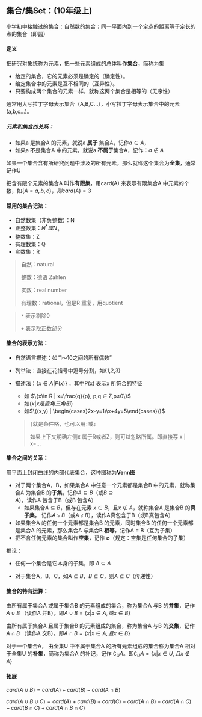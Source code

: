 ## 集合/集Set：(10年级上)

小学初中接触过的集合：自然数的集合；同一平面内到一个定点的距离等于定长的点的集合（即圆）

#### 定义

把研究对象统称为元素，把一些元素组成的总体叫作**集合**，简称为集

- 给定的集合，它的元素必须是确定的（确定性）。
- 给定集合中的元素是互不相同的（互异性）。
- 只要构成两个集合的元素一样，就称这两个集合是相等的（无序性）

通常用大写拉丁字母表示集合（A,B,C...），小写拉丁字母表示集合中的元素(a,b,c...)。

##### 元素和集合的关系：

- 如果a 是集合A 的元素，就说a **属于** 集合A，记作$a\in A$，
- 如果a 不是集合A 中的元素，就说a **不属于**集合A，记作：$a\notin A$

如果一个集合含有所研究问题中涉及的所有元素，那么就称这个集合为**全集**，通常记作U

把含有限个元素的集合A 叫作**有限集**，用card(A) 来表示有限集合A 中元素的个数，如$\{A={a,b,c}\}，则card(A)=3$

#### 常用的集合记法：

- 自然数集（非负整数）：N
- 正整数集：$N^*或N_+$
- 整数集：Z
- 有理数集：Q
- 实数集：R

> 自然：natural
>
> 整数：德语 Zahlen
>
> 实数：real number
>
> 有理数：rational，但是R 重复，用quotient

> `*` 表示剔除0
>
> `+` 表示取正数部分



#### 集合的表示方法：

- 自然语言描述：如“1～10之间的所有偶数”

- 列举法：直接在花括号中逗号分割，如{1,2,3}

- 描述法：$\{ x\in A | P(x) \}$ ，其中P(x) 表示x 所符合的特征

  - 如 $\{x\in R | x=\frac{q}{p}, p,q ∈ Z,p≠0\}$ 
  - 如$\{x | x是直角三角形\}$
  - 如$\{(x,y) | \begin{cases}2x-y=1\\x+4y=5\end{cases}\}$

  > `|`就是条件咯，也可以用`:`或`;`
  >
  > 如果上下文明确左侧x 属于R或者Z，则可以忽略所属。即直接写 x | x=...



#### 集合之间的关系：

用平面上封闭曲线的内部代表集合，这种图称为**Venn图**

- 对于两个集合A，B，如果集合A 中任意一个元素都是集合B 中的元素，就称集合A 为集合B 的**子集**，记作$A \subseteq B$（或$B\supseteq A$），读作A 包含于B（或B 包含A）
  - 如果集合$A\subseteq B$，但存在元素 $x\in B$，且$x\notin A$，就称集合A 是集合B 的**真子集**， 记作$A \subsetneqq B$（或$A\supsetneqq B$），读作A真包含于B（或B真包含A）
- 如果集合A 的任何一个元素都是集合B 的元素，同时集合B 的任何一个元素都是集合A 的元素，那么集合A 与集合B **相等**，记作A = B（互为子集）
- 把不含任何元素的集合叫作**空集**，记作 ∅（规定：空集是任何集合的子集）

推论：

- 任何一个集合是它本身的子集，即 $A\subseteq A$

- 对于集合A，B，C，如$A \subseteq B$，$B \subseteq C$，则$A \subseteq C$（传递性）



#### 集合的特有运算：

由所有属于集合A 或属于集合B 的元素组成的集合，称为集合A 与B 的**并集**，记作$A \cup B$ （读作A 并B）。即$A\cup B=\{x|x\in A,或x\in B\}$

由所有属于集合A 且属于集合B 的元素组成的集合，称为集合A 与B 的**交集**，记作$A \cap B$ （读作A 交B）。即$A\cap B=\{x|x\in A,且x\in B\}$ 

对于一个集合A， 由全集U 中不属于集合A 的所有元素组成的集合称为集合A 相对于全集U 的**补集**，简称为集合A 的补记，记作 $\complement_U A$。即$\complement_U A=\{x|x\in U,且x\notin A\}$ 

#### 拓展

$card(A \cup B) = card(A) + card(B) -card(A\cap B)$

$card(A \cup B \cup C) = card(A) + card(B) + card(C) - card(A \cap B) - card(A \cap C) - card(B \cap C) + card(A \cap B \cap C)$





